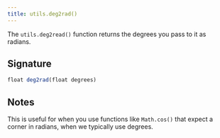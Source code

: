 ```yaml
---
title: utils.deg2rad()
---
```


The `utils.deg2read()` function returns the degrees you pass to it as radians.

## Signature

```js
float deg2rad(float degrees)
```

## Notes

This is useful for when you use functions like `Math.cos()` that expect a corner
in radians, when we typically use degrees.
